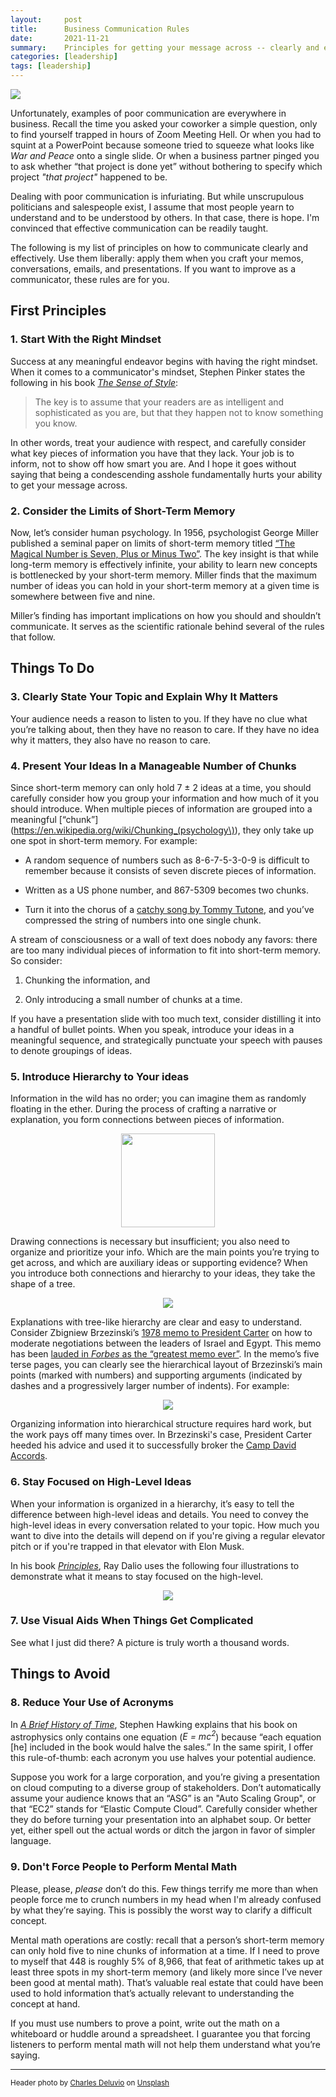 ```yaml
---
layout:     post
title:      Business Communication Rules
date:       2021-11-21
summary:    Principles for getting your message across -- clearly and effectively.
categories: [leadership]
tags: [leadership]
---
```


<img src = "/assets/images/charles-deluvio-Lks7vei-eAg-unsplash (1).jpg">

Unfortunately, examples of poor communication are everywhere in business. Recall the time you asked your coworker a simple question, only to find yourself trapped in hours of Zoom Meeting Hell. Or when you had to squint at a PowerPoint because someone tried to squeeze what looks like _War and Peace_ onto a single slide. Or when a business partner pinged you to ask whether “that project is done yet” without bothering to specify which project _"that project"_ happened to be.

Dealing with poor communication is infuriating. But while unscrupulous politicians and salespeople exist, I assume that most people yearn to understand and to be understood by others. In that case, there is hope. I'm convinced that effective communication can be readily taught.

The following is my list of principles on how to communicate clearly and effectively. Use them liberally: apply them when you craft your memos, conversations, emails, and presentations. If you want to improve as a communicator, these rules are for you.

## First Principles

### 1. Start With the Right Mindset

Success at any meaningful endeavor begins with having the right mindset. When it comes to a communicator's mindset, Stephen Pinker states the following in his book [_The Sense of Style_](https://www.amazon.com/Sense-Style-Thinking-Persons-Writing-ebook/dp/B00INIYG74/ref=sr_1_1?keywords=the+sense+of+style&qid=1637638057&qsid=140-7025314-2954655&sr=8-1&sres=0143127799%2CB092PG7SJF%2C1642810053%2C039363552X%2C0593135202%2C1734692707%2CB07H7HN6DN%2CB0015AOEGU%2CB078LTRBNN%2C9124152951%2CB076X7QJFS%2C1585429139%2CB08ZBJ4LXX%2C0593330447%2C184413220X%2C1533667926&srpt=ABIS_BOOK):

> The key is to assume that your readers are as intelligent and sophisticated as you are, but that they happen not to know something you know.

In other words, treat your audience with respect, and carefully consider what key pieces of information you have that they lack. Your job is to inform, not to show off how smart you are. And I hope it goes without saying that being a condescending asshole fundamentally hurts your ability to get your message across.

### 2. Consider the Limits of Short-Term Memory

Now, let’s consider human psychology. In 1956, psychologist George Miller published a seminal paper on limits of short-term memory titled [“The Magical Number is Seven, Plus or Minus Two”](http://www.musanim.com/miller1956/). The key insight is that while long-term memory is effectively infinite, your ability to learn new concepts is bottlenecked by your short-term memory. Miller finds that the maximum number of ideas you can hold in your short-term memory at a given time is somewhere between five and nine.

Miller’s finding has important implications on how you should and shouldn’t communicate. It serves as the scientific rationale behind several of the rules that follow.

## Things To Do

### 3. Clearly State Your Topic and Explain Why It Matters

Your audience needs a reason to listen to you. If they have no clue what you’re talking about, then they have no reason to care. If they have no idea why it matters, they also have no reason to care.

### 4. Present Your Ideas In a Manageable Number of Chunks

Since short-term memory can only hold 7 ± 2 ideas at a time, you should carefully consider how you group your information and how much of it you should introduce. When multiple pieces of information are grouped into a meaningful [“chunk”](https://en.wikipedia.org/wiki/Chunking_(psychology\)), they only take up one spot in short-term memory. For example:

* A random sequence of numbers such as 8-6-7-5-3-0-9 is difficult to remember because it consists of seven discrete pieces of information.

* Written as a US phone number, and 867-5309 becomes two chunks.

* Turn it into the chorus of a [catchy song by Tommy Tutone](https://www.youtube.com/watch?v=6WTdTwcmxyo), and you’ve compressed the string of numbers into one single chunk.

A stream of consciousness or a wall of text does nobody any favors: there are too many individual pieces of information to fit into short-term memory. So consider:

1.  Chunking the information, and

1. Only introducing a small number of chunks at a time.

If you have a presentation slide with too much text, consider distilling it into a handful of bullet points. When you speak, introduce your ideas in a meaningful sequence, and strategically punctuate your speech with pauses to denote groupings of ideas.

### 5. Introduce Hierarchy to Your ideas

Information in the wild has no order; you can imagine them as randomly floating in the ether. During the process of crafting a narrative or explanation, you form connections between pieces of information.

<p align="center">
<img src = "/assets/images/248px-Directed_graph_disjoint.svg.png" width="150" height="150">
</p>

Drawing connections is necessary but insufficient; you also need to organize and prioritize your info. Which are the main points you’re trying to get across, and which are auxiliary ideas or supporting evidence? When you introduce both connections and hierarchy to your ideas, they take the shape of a tree.

<p align="center">
<img src = "/assets/images/Stablo.jpeg">
</p>

Explanations with tree-like hierarchy are clear and easy to understand. Consider Zbigniew Brzezinski’s [1978 memo to President Carter](https://www.cia.gov/readingroom/docs/1978-08-31c.pdf) on how to moderate negotiations between the leaders of Israel and Egypt. This memo has been [lauded in _Forbes_ as the “greatest memo ever”](https://www.forbes.com/sites/andyboynton/2014/01/09/greatest-memo-ever/?sh=). In the memo’s five terse pages, you can clearly see the hierarchical layout of Brzezinski’s main points (marked with numbers) and supporting arguments (indicated by dashes and a progressively larger number of indents). For example:

<p align="center">
<img src = "/assets/images/camp_david.png">
</p>

Organizing information into hierarchical structure requires hard work, but the work pays off many times over. In Brzezinski's case, President Carter heeded his advice and used it to successfully broker the [Camp David Accords](https://en.wikipedia.org/wiki/Camp_David_Accords).

### 6. Stay Focused on High-Level Ideas

When your information is organized in a hierarchy, it’s easy to tell the difference between high-level ideas and details. You need to convey the high-level ideas in every conversation related to your topic. How much you want to dive into the details will depend on if you're giving a regular elevator pitch or if you're trapped in that elevator with Elon Musk.

In his book [_Principles_](https://www.amazon.com/Principles-Life-Work-Ray-Dalio-ebook/dp/B071CTK28D/ref=sr_1_1?keywords=principles&qid=1637652506&qsid=140-7025314-2954655&sr=8-1&sres=1501124021%2C1982160276%2C0062997459%2C1982147210%2C1305271483%2CB07G4KDLTZ%2CB083JKQPVQ%2C1319228003%2C1259642232%2C0987507133%2C1506267025%2C0062364286%2CB092ZYDDXV%2C1683670329%2C1284172392%2C1737846209&srpt=ABIS_BOOK), Ray Dalio uses the following four illustrations to demonstrate what it means to stay focused on the high-level.

<p align="center">
<img src = "/assets/images/principles.png">
</p>

### 7. Use Visual Aids When Things Get Complicated

See what I just did there? A picture is truly worth a thousand words.


## Things to Avoid

### 8. Reduce Your Use of Acronyms

In [_A Brief History of Time_](https://www.amazon.com/Brief-History-Time-Stephen-Hawking-ebook/dp/B004WY3D0O/ref=sr_1_1?keywords=a+brief+history+of+time&qid=1637655838&qsid=140-7025314-2954655&sr=8-1&sres=0553380168%2C0553103741%2C0553109537%2C0553385461%2C0385365977%2C055305340X%2C0307291227%2C0307291170%2CB018IUZIQE%2CB07DLB6MRM%2C0199301085%2CB0741F3M7C%2C048641714X%2CB0000U7N00%2CB06XB2PX7G%2C1984819194&srpt=ABIS_BOOK), Stephen Hawking explains that his book on astrophysics only contains one equation (_E = mc<sup>2</sup>_) because “each equation [he] included in the book would halve the sales.” In the same spirit, I offer this rule-of-thumb: each acronym you use halves your potential audience.

Suppose you work for a large corporation, and you’re giving a presentation on cloud computing to a diverse group of stakeholders. Don’t automatically assume your audience knows that an “ASG” is an "Auto Scaling Group", or that “EC2” stands for “Elastic Compute Cloud”. Carefully consider whether they do before turning your presentation into an alphabet soup. Or better yet, either spell out the actual words or ditch the jargon in favor of simpler language.

### 9. Don't Force People to Perform Mental Math

Please, please, _please_ don’t do this. Few things terrify me more than when people force me to crunch numbers in my head when I'm already confused by what they’re saying. This is possibly the worst way to clarify a difficult concept.

Mental math operations are costly: recall that a person’s short-term memory can only hold five to nine chunks of information at a time. If I need to prove to myself that 448 is roughly 5% of 8,966, that feat of arithmetic takes up at least three spots in my short-term memory (and likely more since I’ve never been good at mental math). That’s valuable real estate that could have been used to hold information that’s actually relevant to understanding the concept at hand.

If you must use numbers to prove a point, write out the math on a whiteboard or huddle around a spreadsheet. I guarantee you that forcing listeners to perform mental math will not help them understand what you’re saying.



---
<small>Header photo by <a href="https://unsplash.com/@charlesdeluvio?utm_source=unsplash&utm_medium=referral&utm_content=creditCopyText">Charles Deluvio</a> on <a href="https://unsplash.com/s/photos/talk?utm_source=unsplash&utm_medium=referral&utm_content=creditCopyText">Unsplash</a></small>

